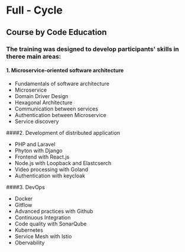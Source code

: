 # Full - Cycle

## Course by Code Education

### The training was designed to develop participants' skills in theree main areas:


#### 1. Microservice-oriented software architecture
- Fundamentals of software architecture
- Microservice
- Domain Driver Design
- Hexagonal Architecture
- Communication between services
- Authentication between Microservice
- Service discovery

####2. Development of distributed application
- PHP and Laravel
- Phyton with Django
- Frontend with React.js
- Node.js with Loopback and Elastcserch
- Video processing with Goland
- Authentication with keycloak

####3. DevOps
- Docker
- Gitflow
- Advanced practices with Github
- Continuous Integration
- Code quality with SonarQube
- Kubernetes
- Service Mesh with Istio
- Obervability





 
 
